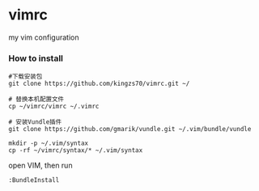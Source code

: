 vimrc
=====

my vim configuration
### How to install
    #下载安装包
    git clone https://github.com/kingzs70/vimrc.git ~/
    
    # 替换本机配置文件
    cp ~/vimrc/vimrc ~/.vimrc
    
    # 安装Vundle插件
    git clone https://github.com/gmarik/vundle.git ~/.vim/bundle/vundle

    mkdir -p ~/.vim/syntax
    cp -rf ~/vimrc/syntax/* ~/.vim/syntax

open VIM, then run

    :BundleInstall

